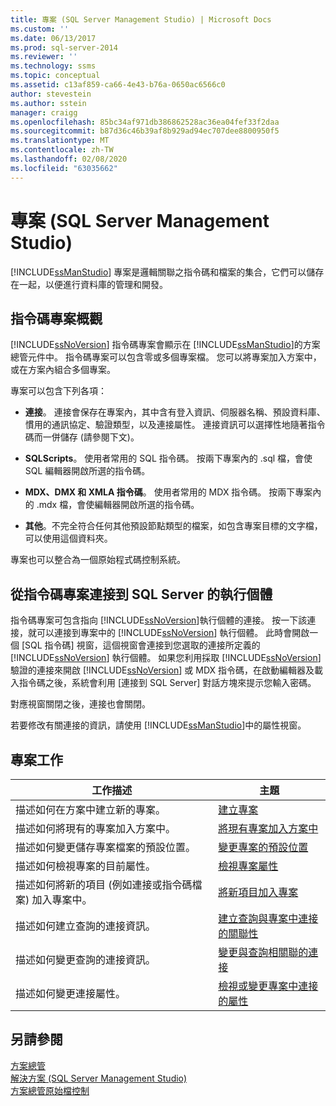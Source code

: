 ```yaml
---
title: 專案 (SQL Server Management Studio) | Microsoft Docs
ms.custom: ''
ms.date: 06/13/2017
ms.prod: sql-server-2014
ms.reviewer: ''
ms.technology: ssms
ms.topic: conceptual
ms.assetid: c13af859-ca66-4e43-b76a-0650ac6566c0
author: stevestein
ms.author: sstein
manager: craigg
ms.openlocfilehash: 85bc34af971db386862528ac36ea04fef33f2daa
ms.sourcegitcommit: b87d36c46b39af8b929ad94ec707dee8800950f5
ms.translationtype: MT
ms.contentlocale: zh-TW
ms.lasthandoff: 02/08/2020
ms.locfileid: "63035662"
---
```

# <a name="projects-sql-server-management-studio"></a>專案 (SQL Server Management Studio)
  [!INCLUDE[ssManStudio](../../includes/ssmanstudio-md.md)] 專案是邏輯關聯之指令碼和檔案的集合，它們可以儲存在一起，以便進行資料庫的管理和開發。  
  
## <a name="script-project-overview"></a>指令碼專案概觀  
 [!INCLUDE[ssNoVersion](../../includes/ssnoversion-md.md)] 指令碼專案會顯示在 [!INCLUDE[ssManStudio](../../includes/ssmanstudio-md.md)]的方案總管元件中。 指令碼專案可以包含零或多個專案檔。 您可以將專案加入方案中，或在方案內組合多個專案。  
  
 專案可以包含下列各項：  
  
-   **連接**。 連接會保存在專案內，其中含有登入資訊、伺服器名稱、預設資料庫、慣用的通訊協定、驗證類型，以及連接屬性。 連接資訊可以選擇性地隨著指令碼而一併儲存 (請參閱下文)。  
  
-   **SQLScripts**。 使用者常用的 SQL 指令碼。 按兩下專案內的 .sql 檔，會使 SQL 編輯器開啟所選的指令碼。  
  
-   **MDX、DMX 和 XMLA 指令碼**。 使用者常用的 MDX 指令碼。 按兩下專案內的 .mdx 檔，會使編輯器開啟所選的指令碼。  
  
-   **其他**。不完全符合任何其他預設節點類型的檔案，如包含專案目標的文字檔，可以使用這個資料夾。  
  
 專案也可以整合為一個原始程式碼控制系統。  
  
## <a name="connecting-to-an-instance-of-sql-server-from-a-script-project"></a>從指令碼專案連接到 SQL Server 的執行個體  
 指令碼專案可包含指向 [!INCLUDE[ssNoVersion](../../includes/ssnoversion-md.md)]執行個體的連接。 按一下該連接，就可以連接到專案中的 [!INCLUDE[ssNoVersion](../../includes/ssnoversion-md.md)] 執行個體。 此時會開啟一個 [SQL 指令碼] 視窗，這個視窗會連接到您選取的連接所定義的 [!INCLUDE[ssNoVersion](../../includes/ssnoversion-md.md)] 執行個體。 如果您利用採取 [!INCLUDE[ssNoVersion](../../includes/ssnoversion-md.md)] 驗證的連接來開啟 [!INCLUDE[ssNoVersion](../../includes/ssnoversion-md.md)] 或 MDX 指令碼，在啟動編輯器及載入指令碼之後，系統會利用 [連接到 SQL Server]  對話方塊來提示您輸入密碼。  
  
 對應視窗關閉之後，連接也會關閉。  
  
 若要修改有關連接的資訊，請使用 [!INCLUDE[ssManStudio](../../includes/ssmanstudio-md.md)]中的屬性視窗。  
  
## <a name="project-tasks"></a>專案工作  
  
|工作描述|主題|  
|----------------------|-----------|  
|描述如何在方案中建立新的專案。|[建立專案](create-a-project.md)|  
|描述如何將現有的專案加入方案中。|[將現有專案加入方案中](add-an-existing-project-to-a-solution.md)|  
|描述如何變更儲存專案檔案的預設位置。|[變更專案的預設位置](change-the-default-location-for-projects.md)|  
|描述如何檢視專案的目前屬性。|[檢視專案屬性](view-project-properties.md)|  
|描述如何將新的項目 (例如連接或指令碼檔案) 加入專案中。|[將新項目加入專案](add-new-items-to-a-project.md)|  
|描述如何建立查詢的連接資訊。|[建立查詢與專案中連接的關聯性](associate-a-query-with-a-connection-in-a-project.md)|  
|描述如何變更查詢的連接資訊。|[變更與查詢相關聯的連接](change-the-connection-associated-with-a-query.md)|  
|描述如何變更連接屬性。|[檢視或變更專案中連接的屬性](view-or-change-the-properties-of-a-connection-in-a-project.md)|  
  
## <a name="see-also"></a>另請參閱  
 [方案總管](solution-explorer.md)   
 [解決方案 &#40;SQL Server Management Studio&#41;](solutions-sql-server-management-studio.md)   
 [方案總管原始檔控制](../../database-engine/solution-explorer-source-control.md)  
  
  
